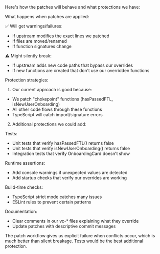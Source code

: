 Here's how the patches will behave and what protections we have:

  What happens when patches are applied:

  ✅ Will get warnings/failures:
  - If upstream modifies the exact lines we patched
  - If files are moved/renamed
  - If function signatures change

  ⚠️ Might silently break:
  - If upstream adds new code paths that bypass our overrides
  - If new functions are created that don't use our overridden functions

  Protection strategies:

  1. Our current approach is good because:
  - We patch "chokepoint" functions (hasPassedFTL, isNewUserOnboarding)
  - All other code flows through these functions
  - TypeScript will catch import/signature errors

  2. Additional protections we could add:

  Tests:
  - Unit tests that verify hasPassedFTL() returns false
  - Unit tests that verify isNewUserOnboarding() returns false
  - Integration tests that verify OnboardingCard doesn't show

  Runtime assertions:
  - Add console warnings if unexpected values are detected
  - Add startup checks that verify our overrides are working

  Build-time checks:
  - TypeScript strict mode catches many issues
  - ESLint rules to prevent certain patterns

  Documentation:
  - Clear comments in our vc-* files explaining what they override
  - Update patches with descriptive commit messages

  The patch workflow gives us explicit failure when conflicts occur, which is much better than silent breakage. Tests
  would be the best additional protection.